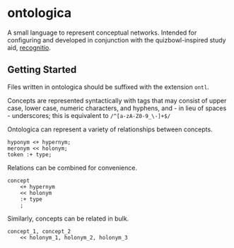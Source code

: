 
# ontologica

A small language to represent conceptual networks. Intended for configuring and developed in conjunction with the quizbowl-inspired study aid, [recognitio](https://github.com/recognitio/recognitio).

## Getting Started

Files written in ontologica should be suffixed with the extension `ontl`.

Concepts are represented syntactically with tags that may consist of upper case, lower case, numeric characters, and hyphens, and - in lieu of spaces - underscores; this is equivalent to `/^[a-zA-Z0-9_\-]+$/`

Ontologica can represent a variety of relationships between concepts.
```
hyponym <+ hypernym;
meronym << holonym;
token :+ type;
```
Relations can be combined for convenience.
```
concept
	<+ hypernym
	<< holonym
	:+ type
	;
```
Similarly, concepts can be related in bulk.
```
concept_1, concept_2
	<< holonym_1, holonym_2, holonym_3
```
